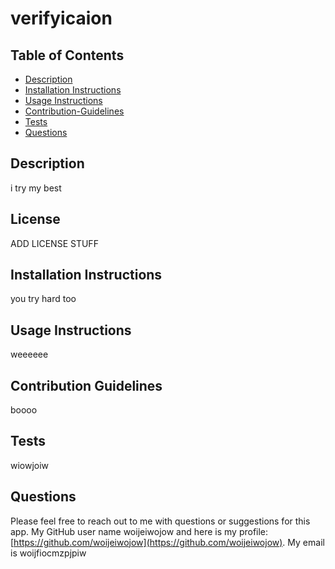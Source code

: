 # verifyicaion

## Table of Contents
* [Description](#description)
* [Installation Instructions](#installation-instructions)
* [Usage Instructions](#usage-instructions)
* [Contribution-Guidelines](#contribution-guidelines)
* [Tests](#tests)
* [Questions](#questions)

## Description <a name="description"></a> 
i try my best

## License
ADD LICENSE STUFF

## Installation Instructions <a name="installation-instructions"></a>
you try hard too


## Usage Instructions <a name="usage-instructions"></a>
weeeeee

## Contribution Guidelines <a name="contribution-guidelines"></a>
boooo

## Tests <a name="tests"></a> 
wiowjoiw


## Questions
Please feel free to reach out to me with questions or suggestions for this app.
My GitHub user name woijeiwojow and here is my profile: [https://github.com/woijeiwojow](https://github.com/woijeiwojow).
My email is woijfiocmzpjpiw

